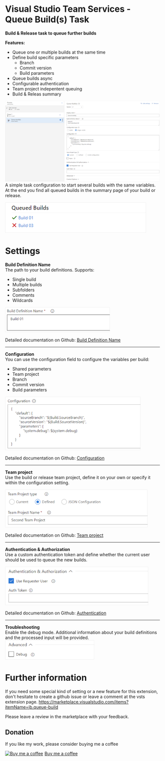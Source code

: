 # Visual Studio Team Services - Queue Build(s) Task  
**Build & Release task to queue further builds**

**Features:**
* Queue one or multiple builds at the same time
* Define build specific parameters
    * Branch
    * Commit version
    * Build parameters
* Queue builds async
* Configurable authentication
* Team project indepentent queuing
* Build & Releas summary

![Single build configuration](doc/images/task_overview.png "Single build configuration")  
A simple task configuration to start several builds with the same variables.  
At the end you find all queued builds in the summary page of your build or release.

![Summary view](doc/images/task_summary.png "Summary view") 

# Settings

**Build Definition Name**  
The path to your build definitions. Supports:
* Single build
* Multiple builds
* Subfolders
* Comments
* Wildcards

![Single build configuration](doc/images/config_build_definition_01.png "Single build configuration")

Detailed documentation on Github: [Build Definition Name](https://github.com/bamminger/vsts-queue-build/blob/master/doc/build-definition.md)

---

**Configuration**  
You can use the configuration field to configure the variables per build:
* Shared parameters
* Team project
* Branch
* Commit version
* Build parameters  

![Build configuration](doc/images/config_build_definition_04.png "Build configuration")

Detailed documentation on Github: [Configuration](https://github.com/bamminger/vsts-queue-build/blob/master/doc/configuration.md)

---

**Team project**  
Use the build or release team project, define it on your own or specify it within the configuration setting.

![Team project configuration](doc/images/config_team-project_01.png "Team project configuration")

Detailed documentation on Github: [Team project](https://github.com/bamminger/vsts-queue-build/blob/master/doc/team-project.md)

---

**Authentication & Authorization**  
Use a custom authentication token and define whether the current user should be used to queue the new builds.

![Authentication configuration](doc/images/config_auth.png "Authentication configuration")

Detailed documentation on Github: [Authentication](https://github.com/bamminger/vsts-queue-build/blob/master/doc/authentication.md)

---
 
**Troubleshooting**  
Enable the debug mode. Additional information about your build definitions and the processed input will be provided.  
![Debug configuration](doc/images/config_debug.png "Debug configuration")


# Further information

If you need some special kind of setting or a new feature for this extension, don't hesitate to create a github issue or leave a comment at the vsts extension page.
https://marketplace.visualstudio.com/items?itemName=jb.queue-build  

Please leave a review in the marketplace with your feedback.


## Donation  
If you like my work, please consider buying me a coffee
<link href="https://fonts.googleapis.com/css?family=Cookie" rel="stylesheet"><a class="bmc-button" target="_blank" href="https://www.buymeacoffee.com/bamminger"><img src="https://www.buymeacoffee.com/assets/img/BMC-btn-logo.svg" alt="Buy me a coffee"><span style="margin-left:5px">Buy me a coffee</span></a>

